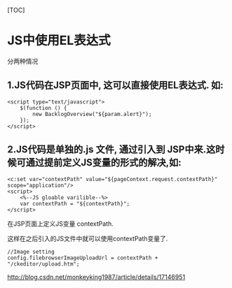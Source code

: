 [TOC]



#  JS中使用EL表达式

分两种情况

## 1.JS代码在JSP页面中, 这可以直接使用EL表达式. 如:

```
<script type="text/javascript">  
    $(function () {  
        new BacklogOverview("${param.alert}");  
    });  
</script>  
```

## 2.JS代码是单独的.js 文件, 通过引入到 JSP中来.这时候可通过提前定义JS变量的形式的解决,如:

```Js
<c:set var="contextPath" value="${pageContext.request.contextPath}" scope="application"/>  
<script>  
    <%--JS gloable varilible--%>  
    var contextPath = "${contextPath}";  
</script>  
```

在JSP页面上定义JS变量 contextPath.

这样在之后引入的JS文件中就可以使用contextPath变量了.

```
//Image setting  
config.filebrowserImageUploadUrl = contextPath + "/ckeditor/upload.htm"; 
```



http://blog.csdn.net/monkeyking1987/article/details/17146951